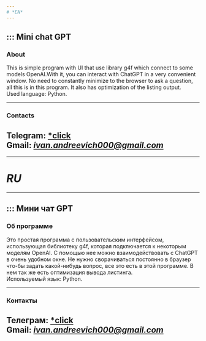 ```yaml
---
# *EN*
---
```

## ::: Mini chat GPT

### About
This is simple program with UI that use library g4f which connect to some models OpenAI.With it, you can interact with ChatGPT in a very convenient window. No need to constantly minimize to the browser to ask a question, all this is in this program. It also has optimization of the listing output.
<br>Used language: Python.

---
### Contacts
Telegram: <a href='https://t.me/manuliooo'>*click</a>
<br>Gmail: *ivan.andreevich000@gmail.com*
---
---
# *RU*
---
## ::: Мини чат GPT

### Об программе
Это простая программа с пользовательским интерфейсом, использующая библиотеку g4f, которая подключается к некоторым моделям OpenAI. С помощью нее можно взаимодействовать с ChatGPT в очень удобном окне. Не нужно сворачиваться постоянно в браузер что-бы задать какой-нибудь вопрос, все это есть в этой программе. В нем так же есть оптимизация вывода листинга.
<br>Используемый язык: Python.

---
### Контакты
Телеграм: <a href='https://t.me/manuliooo'>*click</a>
<br>Gmail: *ivan.andreevich000@gmail.com*
---
